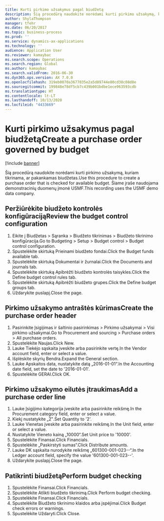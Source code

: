 ```yaml
---
title: Kurti pirkimo užsakymus pagal biudžetą
description: Šią procedūrą naudokite norėdami kurti pirkimo užsakymą, kuriam tikrinama, ar pakankamas biudžetas.
author: ShylaThompson
manager: tfehr
ms.date: 06/20/2017
ms.topic: business-process
ms.prod: ''
ms.service: dynamics-ax-applications
ms.technology: ''
audience: Application User
ms.reviewer: kamaybac
ms.search.scope: Operations
ms.search.region: Global
ms.author: kamaybac
ms.search.validFrom: 2016-06-30
ms.dyn365.ops.version: AX 7.0.0
ms.openlocfilehash: 319eb0070a3677035e2a5d89744e80cd38c08d8e
ms.sourcegitcommit: 199848e78df5cb7c439b001bdbe1ece963593cdb
ms.translationtype: HT
ms.contentlocale: lt-LT
ms.lasthandoff: 10/13/2020
ms.locfileid: "4433669"
---
```

# <a name="create-a-purchase-order-governed-by-budget"></a><span data-ttu-id="cb673-103">Kurti pirkimo užsakymus pagal biudžetą</span><span class="sxs-lookup"><span data-stu-id="cb673-103">Create a purchase order governed by budget</span></span>

[!include [banner](../../includes/banner.md)]

<span data-ttu-id="cb673-104">Šią procedūrą naudokite norėdami kurti pirkimo užsakymą, kuriam tikrinama, ar pakankamas biudžetas.</span><span class="sxs-lookup"><span data-stu-id="cb673-104">Use this procedure to create a purchase order that is checked for available budget.</span></span> <span data-ttu-id="cb673-105">Šiame įraše naudojama demonstracinių duomenų įmonė USMF.</span><span class="sxs-lookup"><span data-stu-id="cb673-105">This recording uses the USMF demo data company.</span></span>


## <a name="review-the-budget-control-configuration"></a><span data-ttu-id="cb673-106">Peržiūrėkite biudžeto kontrolės konfigūraciją</span><span class="sxs-lookup"><span data-stu-id="cb673-106">Review the budget control configuration</span></span>
1. <span data-ttu-id="cb673-107">Eikite į Biudžetas > Sąranka > Biudžeto tikrinimas > Biudžeto tikrinimo konfigūracija.</span><span class="sxs-lookup"><span data-stu-id="cb673-107">Go to Budgeting > Setup > Budget control > Budget control configuration.</span></span>
2. <span data-ttu-id="cb673-108">Spustelėkite skirtuką Prieinami biudžeto fondai.</span><span class="sxs-lookup"><span data-stu-id="cb673-108">Click the Budget funds available tab.</span></span>
3. <span data-ttu-id="cb673-109">Spustelėkite skirtuką Dokumentai ir žurnalai.</span><span class="sxs-lookup"><span data-stu-id="cb673-109">Click the Documents and journals tab.</span></span>
4. <span data-ttu-id="cb673-110">Spustelėkite skirtuką Apibrėžti biudžeto kontrolės taisykles.</span><span class="sxs-lookup"><span data-stu-id="cb673-110">Click the Define budget control rules tab.</span></span>
5. <span data-ttu-id="cb673-111">Spustelėkite skirtuką Apibrėžti biudžeto grupes.</span><span class="sxs-lookup"><span data-stu-id="cb673-111">Click the Define budget groups tab.</span></span>
6. <span data-ttu-id="cb673-112">Uždarykite puslapį.</span><span class="sxs-lookup"><span data-stu-id="cb673-112">Close the page.</span></span>

## <a name="create-the-purchase-order-header"></a><span data-ttu-id="cb673-113">Pirkimo užsakymo antraštės kūrimas</span><span class="sxs-lookup"><span data-stu-id="cb673-113">Create the purchase order header</span></span>
1. <span data-ttu-id="cb673-114">Pasirinkite Įsigijimas ir šaltinio pasirinkimas > Pirkimo užsakymai > Visi pirkimo užsakymai.</span><span class="sxs-lookup"><span data-stu-id="cb673-114">Go to Procurement and sourcing > Purchase orders > All purchase orders.</span></span>
2. <span data-ttu-id="cb673-115">Spustelėkite Naujas.</span><span class="sxs-lookup"><span data-stu-id="cb673-115">Click New.</span></span>
3. <span data-ttu-id="cb673-116">Lauke Tiekėjo sąskaita įveskite arba pasirinkite vertę.</span><span class="sxs-lookup"><span data-stu-id="cb673-116">In the Vendor account field, enter or select a value.</span></span>
4. <span data-ttu-id="cb673-117">Išplėskite skyrių Bendra.</span><span class="sxs-lookup"><span data-stu-id="cb673-117">Expand the General section.</span></span>
5. <span data-ttu-id="cb673-118">Lauke Apskaitos data, nustatykite datą „2016-01-01“.</span><span class="sxs-lookup"><span data-stu-id="cb673-118">In the Accounting date field, set the date to '2016-01-01'.</span></span>
6. <span data-ttu-id="cb673-119">Spustelėkite GERAI.</span><span class="sxs-lookup"><span data-stu-id="cb673-119">Click OK.</span></span>

## <a name="add-a-purchase-order-line"></a><span data-ttu-id="cb673-120">Pirkimo užsakymo eilutės įtraukimas</span><span class="sxs-lookup"><span data-stu-id="cb673-120">Add a purchase order line</span></span>
1. <span data-ttu-id="cb673-121">Lauke Įsigijimo kategorija įveskite arba pasirinkite reikšmę.</span><span class="sxs-lookup"><span data-stu-id="cb673-121">In the Procurement category field, enter or select a value.</span></span>
2. <span data-ttu-id="cb673-122">Kiekį nustatykite „2‟.</span><span class="sxs-lookup"><span data-stu-id="cb673-122">Set Quantity to '2'.</span></span>
3. <span data-ttu-id="cb673-123">Lauke Vienetas įveskite arba pasirinkite reikšmę.</span><span class="sxs-lookup"><span data-stu-id="cb673-123">In the Unit field, enter or select a value.</span></span>
4. <span data-ttu-id="cb673-124">Nustatykite Vieneto kainą „10000“.</span><span class="sxs-lookup"><span data-stu-id="cb673-124">Set Unit price to '10000'.</span></span>
5. <span data-ttu-id="cb673-125">Spustelėkite Finansai.</span><span class="sxs-lookup"><span data-stu-id="cb673-125">Click Financials.</span></span>
6. <span data-ttu-id="cb673-126">Spustelėkite „Paskirstyti sumas“.</span><span class="sxs-lookup"><span data-stu-id="cb673-126">Click Distribute amounts.</span></span>
7. <span data-ttu-id="cb673-127">Lauke DK sąskaita nurodykite reikšmę „601300-001-023--“.</span><span class="sxs-lookup"><span data-stu-id="cb673-127">In the Ledger account field, specify the value '601300-001-023--'.</span></span>
8. <span data-ttu-id="cb673-128">Uždarykite puslapį.</span><span class="sxs-lookup"><span data-stu-id="cb673-128">Close the page.</span></span>

## <a name="perform-budget-checking"></a><span data-ttu-id="cb673-129">Patikrinti biudžetą</span><span class="sxs-lookup"><span data-stu-id="cb673-129">Perform budget checking</span></span>
1. <span data-ttu-id="cb673-130">Spustelėkite Finansai.</span><span class="sxs-lookup"><span data-stu-id="cb673-130">Click Financials.</span></span>
2. <span data-ttu-id="cb673-131">Spustelėkite Atlikti biudžeto tikrinimą.</span><span class="sxs-lookup"><span data-stu-id="cb673-131">Click Perform budget checking.</span></span>
3. <span data-ttu-id="cb673-132">Spustelėkite Finansai.</span><span class="sxs-lookup"><span data-stu-id="cb673-132">Click Financials.</span></span>
4. <span data-ttu-id="cb673-133">Spustelėkite Biudžeto tikrinimo klaidos arba įspėjimai.</span><span class="sxs-lookup"><span data-stu-id="cb673-133">Click Budget check errors or warnings.</span></span>
5. <span data-ttu-id="cb673-134">Spustelėkite Uždaryti.</span><span class="sxs-lookup"><span data-stu-id="cb673-134">Click Close.</span></span>

